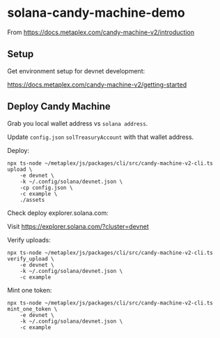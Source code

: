 # solana-candy-machine-demo

From https://docs.metaplex.com/candy-machine-v2/introduction

## Setup

Get environment setup for devnet development:

https://docs.metaplex.com/candy-machine-v2/getting-started

## Deploy Candy Machine

Grab you local wallet address vs `solana address`.

Update `config.json` `solTreasuryAccount` with that wallet address.

Deploy:

```
npx ts-node ~/metaplex/js/packages/cli/src/candy-machine-v2-cli.ts upload \
    -e devnet \
    -k ~/.config/solana/devnet.json \
    -cp config.json \
    -c example \
    ./assets
```

Check deploy explorer.solana.com:

Visit <https://explorer.solana.com/?cluster=devnet>

Verify uploads:

```
npx ts-node ~/metaplex/js/packages/cli/src/candy-machine-v2-cli.ts verify_upload \
    -e devnet \
    -k ~/.config/solana/devnet.json \
    -c example
```

Mint one token:

```
npx ts-node ~/metaplex/js/packages/cli/src/candy-machine-v2-cli.ts mint_one_token \
    -e devnet \
    -k ~/.config/solana/devnet.json \
    -c example
```
